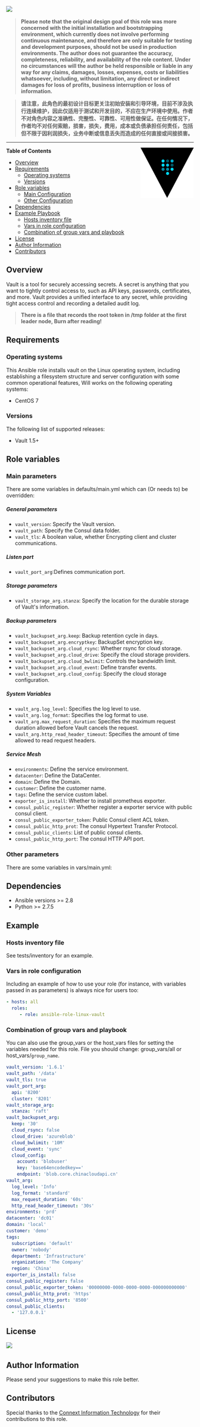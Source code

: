 ![](https://img.shields.io/badge/Ansible-vault-green.svg?logo=angular&style=for-the-badge)

>__Please note that the original design goal of this role was more concerned with the initial installation and bootstrapping environment, which currently does not involve performing continuous maintenance, and therefore are only suitable for testing and development purposes, should not be used in production environments. The author does not guarantee the accuracy, completeness, reliability, and availability of the role content. Under no circumstances will the author be held responsible or liable in any way for any claims, damages, losses, expenses, costs or liabilities whatsoever, including, without limitation, any direct or indirect damages for loss of profits, business interruption or loss of information.__

>__请注意，此角色的最初设计目标更关注初始安装和引导环境，目前不涉及执行连续维护，因此仅适用于测试和开发目的，不应在生产环境中使用。作者不对角色内容之准确性、完整性、可靠性、可用性做保证。在任何情况下，作者均不对任何索赔，损害，损失，费用，成本或负债承担任何责任，包括但不限于因利润损失，业务中断或信息丢失而造成的任何直接或间接损害。__
___

<p><img src="https://raw.githubusercontent.com/goldstrike77/goldstrike77.github.io/master/img/logo/logo_vault.png" align="right" /></p>

__Table of Contents__

- [Overview](#overview)
- [Requirements](#requirements)
  * [Operating systems](#operating-systems)
  * [Versions](#versions)
- [ Role variables](#Role-variables)
  * [Main Configuration](#Main-parameters)
  * [Other Configuration](#Other-parameters)
- [Dependencies](#dependencies)
- [Example Playbook](#example-playbook)
  * [Hosts inventory file](#Hosts-inventory-file)
  * [Vars in role configuration](#vars-in-role-configuration)
  * [Combination of group vars and playbook](#combination-of-group-vars-and-playbook)
- [License](#license)
- [Author Information](#author-information)
- [Contributors](#Contributors)

## Overview
Vault is a tool for securely accessing secrets. A secret is anything that you want to tightly control access to, such as API keys, passwords, certificates, and more. Vault provides a unified interface to any secret, while providing tight access control and recording a detailed audit log.
>__There is a file that records the root token in /tmp folder at the first leader node, Burn after reading!__

## Requirements
### Operating systems
This Ansible role installs vault on the Linux operating system, including establishing a filesystem structure and server configuration with some common operational features, Will works on the following operating systems:

  * CentOS 7

### Versions

The following list of supported releases:

* Vault 1.5+

## Role variables
### Main parameters #
There are some variables in defaults/main.yml which can (Or needs to) be overridden:
##### General parameters
* `vault_version`: Specify the Vault version.
* `vault_path`: Specify the Consul data folder.
* `vault_tls`: A boolean value, whether Encrypting client and cluster communications.

##### Listen port
* `vault_port_arg`:Defines communication port.

##### Storage parameters
* `vault_storage_arg.stanza`: Specify the location for the durable storage of Vault's information.

##### Backup parameters
* `vault_backupset_arg.keep`: Backup retention cycle in days.
* `vault_backupset_arg.encryptkey`: BackupSet encryption key.
* `vault_backupset_arg.cloud_rsync`: Whether rsync for cloud storage.
* `vault_backupset_arg.cloud_drive`: Specify the cloud storage providers.
* `vault_backupset_arg.cloud_bwlimit`: Controls the bandwidth limit.
* `vault_backupset_arg.cloud_event`: Define transfer events.
* `vault_backupset_arg.cloud_config`: Specify the cloud storage configuration.

##### System Variables
* `vault_arg.log_level`: Specifies the log level to use.
* `vault_arg.log_format`: Specifies the log format to use.
* `vault_arg.max_request_duration`: Specifies the maximum request duration allowed before Vault cancels the request.
* `vault_arg.http_read_header_timeout`: Specifies the amount of time allowed to read request headers.

##### Service Mesh
* `environments`: Define the service environment.
* `datacenter`: Define the DataCenter.
* `domain`: Define the Domain.
* `customer`: Define the customer name.
* `tags`: Define the service custom label.
* `exporter_is_install`: Whether to install prometheus exporter.
* `consul_public_register`: Whether register a exporter service with public consul client.
* `consul_public_exporter_token`: Public Consul client ACL token.
* `consul_public_http_prot`: The consul Hypertext Transfer Protocol.
* `consul_public_clients`: List of public consul clients.
* `consul_public_http_port`: The consul HTTP API port.

### Other parameters
There are some variables in vars/main.yml:

## Dependencies
- Ansible versions >= 2.8
- Python >= 2.7.5

## Example

### Hosts inventory file
See tests/inventory for an example.

### Vars in role configuration
Including an example of how to use your role (for instance, with variables passed in as parameters) is always nice for users too:

```yaml
- hosts: all
  roles:
     - role: ansible-role-linux-vault
```

### Combination of group vars and playbook
You can also use the group_vars or the host_vars files for setting the variables needed for this role. File you should change: group_vars/all or host_vars/`group_name`.

```yaml
vault_version: '1.6.1'
vault_path: '/data'
vault_tls: true
vault_port_arg:
  api: '8200'
  cluster: '8201'
vault_storage_arg: 
  stanza: 'raft'
vault_backupset_arg:
  keep: '30'
  cloud_rsync: false
  cloud_drive: 'azureblob'
  cloud_bwlimit: '10M'
  cloud_event: 'sync'
  cloud_config:
    account: 'blobuser'
    key: 'base64encodedkey=='
    endpoint: 'blob.core.chinacloudapi.cn'
vault_arg:
  log_level: 'Info'
  log_format: 'standard'
  max_request_duration: '60s'
  http_read_header_timeout: '30s'
environments: 'prd'
datacenter: 'dc01'
domain: 'local'
customer: 'demo'
tags:
  subscription: 'default'
  owner: 'nobody'
  department: 'Infrastructure'
  organization: 'The Company'
  region: 'China'
exporter_is_install: false
consul_public_register: false
consul_public_exporter_token: '00000000-0000-0000-0000-000000000000'
consul_public_http_prot: 'https'
consul_public_http_port: '8500'
consul_public_clients:
  - '127.0.0.1'
```

## License
![](https://img.shields.io/badge/MIT-purple.svg?style=for-the-badge)

## Author Information
Please send your suggestions to make this role better.

## Contributors
Special thanks to the [Connext Information Technology](http://www.connext.com.cn) for their contributions to this role.
